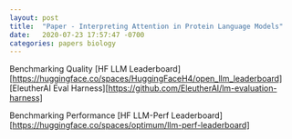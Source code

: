 ```yaml
---
layout: post
title:  "Paper - Interpreting Attention in Protein Language Models"
date:   2020-07-23 17:57:47 -0700
categories: papers biology
---
```


Benchmarking Quality
[HF LLM Leaderboard][https://huggingface.co/spaces/HuggingFaceH4/open_llm_leaderboard]
[EleutherAI Eval Harness][https://github.com/EleutherAI/lm-evaluation-harness]

Benchmarking Performance
[HF LLM-Perf Leaderboard][https://huggingface.co/spaces/optimum/llm-perf-leaderboard]
